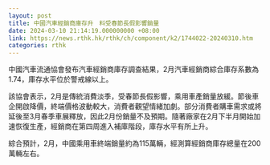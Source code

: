```yaml
---
layout: post
title: 中國汽車經銷商庫存升　料受春節長假影響銷量
date: 2024-03-10 21:14:19.000000000 +08:00
link: https://news.rthk.hk/rthk/ch/component/k2/1744022-20240310.htm
categories: rthk
---
```


中國汽車流通協會發布汽車經銷商庫存調查結果，2月汽車經銷商綜合庫存系數為1.74，庫存水平位於警戒線以上。 

該協會表示，2月是傳統消費淡季，受春節長假影響，乘用車產銷量放緩。節後車企開啟降價，終端價格波動較大，消費者觀望情緒加劇。部分消費者購車需求或將延後至3月春季車展釋放，因此2月份銷量不及預期。隨著廠家在2月下半月開始加速恢復生產，經銷商在第四周進入補庫階段，庫存水平有所上升。 
 
綜合預計，2月，中國乘用車終端銷量約為115萬輛，經測算經銷商庫存總量在200萬輛左右。 
  　　
